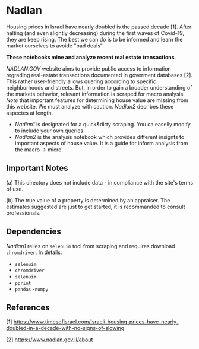 # Nadlan

Housing prices in Israel have nearly doubled is the passed decade [1]. After halting (and even slightly decreasing) during the first waves of Covid-19, they are keep rising. 
The best we can do is to be informed and learn the market ourselves to avoide "bad deals".

**These notebooks mine and analyze recent real estate transactions**. 

*NADLAN.GOV* website aims to provide public access to information regrading real-estate transactions documented in goverment databases [2]. 
This rather user-friendly allows quering according to specific neighborhoods and streets. But, in order to gain a broader understanding of the markets behavior, relevant information is scraped for macro analysis.
*Note* that important features for determining house value are missing from this website. We must analyze with caution. *Nadlan2* decribes these aspectes at length.

- *Nadlan1* is designated for a quick&dirty scraping. You ca easelly modify to include your own queries.
- *Nadlan2* is the analysis notebook which provides different insignts to important aspects of house value. It is a guide for inform analysis from the macro -> micro.


## Important Notes
(a) This directory does not include data - in compliance with the site's terms of use.

(b) The true value of a property is determined by an appraiser. The estimates suggested are just to get started, it is recommanded to consult professionals.


## Dependencies
*Nadlan1* relies on ``selenuim`` tool from scraping and requires download ``chromdriver``. 
In details:
- ``selenuim``
- ``chromdriver``
- ``selenuim``
- ``pprint``
- ``pandas``
-``numpy``

## References
<a id="1">[1]</a> 
https://www.timesofisrael.com/israeli-housing-prices-have-nearly-doubled-in-a-decade-with-no-signs-of-slowing

<a id="2">[2]</a> 
https://www.nadlan.gov.il/about
